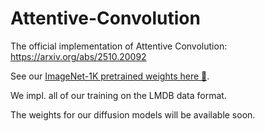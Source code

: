 # Attentive-Convolution
The official implementation of Attentive Convolution: https://arxiv.org/abs/2510.20092

See our [ImageNet-1K pretrained weights here 🔗](https://unioulu-my.sharepoint.com/:f:/g/personal/hayu23_univ_yo_oulu_fi/EtaWTnsh1ytNgsIYetHHwt4B1RxG_HDHN70a3NOq3fustw?e=MZ4w5w).

We impl. all of our training on the LMDB data format.

The weights for our diffusion models will be available soon.
